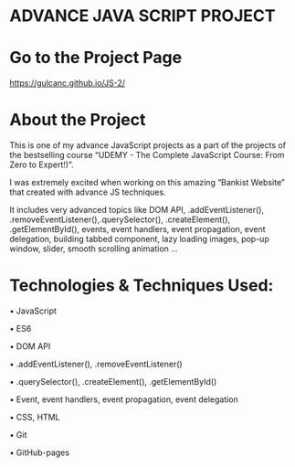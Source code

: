 # ADVANCE JAVA SCRIPT PROJECT

# Go to the Project Page
https://gulcanc.github.io/JS-2/

# About the Project
This is one of my advance JavaScript projects as a part of the projects of the bestselling course “UDEMY - The Complete JavaScript Course: From Zero to Expert!)”. 

I was extremely excited when working on this amazing “Bankist Website” that created with advance JS techniques.

It includes very advanced topics like 
DOM API,
.addEventListener(), .removeEventListener(),.querySelector(), .createElement(), .getElementById(),
events, event handlers, event propagation, event delegation, building tabbed component, lazy loading images,
pop-up window, slider, smooth scrolling animation ... 

# Technologies & Techniques Used:
•	JavaScript

•	ES6

•	DOM API

•	.addEventListener(), .removeEventListener()

•	.querySelector(), .createElement(), .getElementById()

•	Event, event handlers, event propagation, event delegation

•	CSS, HTML

•	Git

•	GitHub-pages
